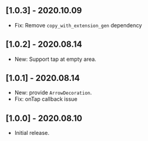 ## [1.0.3] - 2020.10.09

* Fix: Remove `copy_with_extension_gen` dependency


## [1.0.2] - 2020.08.14

* New: Support tap at empty area.


## [1.0.1] - 2020.08.14

* New: provide `ArrowDecoration`.
* Fix: onTap callback issue


## [1.0.0] - 2020.08.10

* Initial release.
